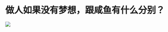 <h1>做人如果没有梦想，跟咸鱼有什么分别？</h1>

![](https://github-readme-stats.vercel.app/api?username=LunaticKrian&theme=dark)
